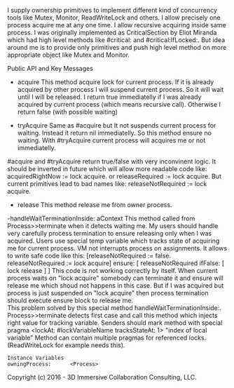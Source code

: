 I supply ownership primitives to implement different kind of concurrency tools like Mutex, Monitor, ReadWriteLock and others.
I allow precisely one process acquire me at any one time. I allow  recursive acquiring inside same process. 
I was originally implemented as CriticalSection by Eliot Miranda which had high level methods like #critical: and #critical:IfLocked:. But idea around me is to provide only primitives and push high level method on more appropriate object like Mutex and Monitor.

Public API and Key Messages

-  acquire 
This method acquire lock for current process. If it is already acquired by other process I will suspend current process. So it will wait until I will be released.
I return true immediatelly if I was already acquired by current process (which means recursive call).   Otherwise I return false (with possible waiting)

- tryAcquire
Same as #acquire but It not suspends current process  for waiting. Instead it return nil immediatelly. So this method ensure no waiting. With #tryAcquire current process will acquires me or not immediatelly.

#acquire and #tryAcquire return true/false with very inconvinent logic. It should be inverted in future which will allow more readable code like: 
	acquiredRightNow := lock acquire.
		or
	releaseRequired  := lock acquire.
But current primitives lead to bad names like: 
	releaseNotRequired  := lock acquire.
	
- release 
This method release me from owner process.

-handleWaitTerminationInside:  aContext
This method called from Process>>terminate when it detects waiting me. My users should  handle very carefully process termination to ensure releasing only when I was acquired. Users use special temp variable which tracks state of acquiring me for current process. VM not interrupts process on assignments. It allows to write safe code like this: 
	[releaseNotRequired := false.
	releaseNotRequired := lock acquire]
		ensure: [ releaseNotRequired ifFalse: [ lock release ] ]
This code is not working correctly by itself. When current process waits on  "lock acquire"  somebody can terminate it and ensure will release me which shoud not happens in this case. But if I was acquired but process is just suspended on "lock acquire" then process termination should execute ensure block to release me.  
This problem solved by this special method handleWaitTerminationInside:. Process>>terminate detects first case and call this method which  injects right value for tracking variable.  Senders should mark method with special pragma 
	<lockAt: #lockVariableName tracksStateAt: 1> "index of local variable"
Method can contain multiple pragmas for referenced locks. (ReadWriteLock for example needs this).
    
	Instance Variables
	owningProcess:		<Process>

Copyright (c) 2016 - 3D Immersive Collaboration Consulting, LLC.